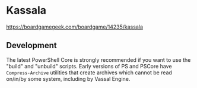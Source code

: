 # Kassala

https://boardgamegeek.com/boardgame/14235/kassala

## Development

The latest PowerShell Core is strongly recommended if you want to use the "build" and "unbuild" scripts. Early versions of PS and PSCore have `Compress-Archive` utilities that create archives which cannot be read on/in/by some system, including by Vassal Engine.
